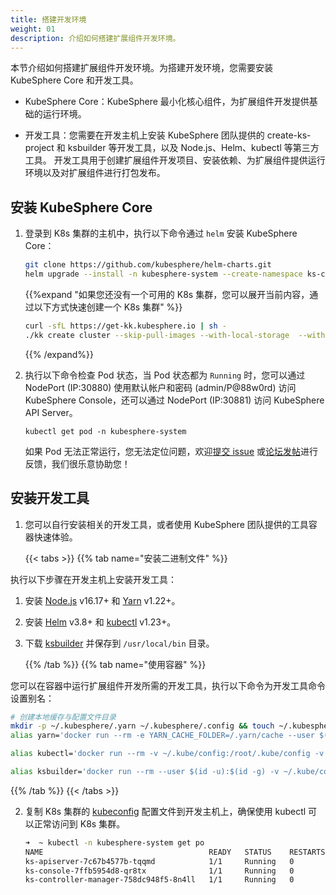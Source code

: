 ```yaml
---
title: 搭建开发环境
weight: 01
description: 介绍如何搭建扩展组件开发环境。
---
```


本节介绍如何搭建扩展组件开发环境。为搭建开发环境，您需要安装 KubeSphere Core 和开发工具。

* KubeSphere Core：KubeSphere 最小化核心组件，为扩展组件开发提供基础的运行环境。

* 开发工具：您需要在开发主机上安装 KubeSphere 团队提供的 create-ks-project 和 ksbuilder 等开发工具，以及 Node.js、Helm、kubectl 等第三方工具。 开发工具用于创建扩展组件开发项目、安装依赖、为扩展组件提供运行环境以及对扩展组件进行打包发布。


## 安装 KubeSphere Core


1. 登录到 K8s 集群的主机中，执行以下命令通过 `helm` 安装 KubeSphere Core：

   ```bash
   git clone https://github.com/kubesphere/helm-charts.git
   helm upgrade --install -n kubesphere-system --create-namespace ks-core ./helm-charts/src/test/ks-core --set apiserver.nodePort=30881 --set global.tag=ksc --set apiserver.image.pullPolicy=Always --set console.image.pullPolicy=Always  --set controller.image.pullPolicy=Always  --debug
   ```

   {{%expand "如果您还没有一个可用的 K8s 集群，您可以展开当前内容，通过以下方式快速创建一个 K8s 集群" %}}

   ```bash
   curl -sfL https://get-kk.kubesphere.io | sh -
   ./kk create cluster --skip-pull-images --with-local-storage  --with-kubernetes v1.25.4 --container-manager containerd  -y
   ```

   {{% /expand%}}


2. 执行以下命令检查 Pod 状态，当 Pod 状态都为 `Running` 时，您可以通过 NodePort (IP:30880) 使用默认帐户和密码 (admin/P@88w0rd) 访问 KubeSphere Console，还可以通过 NodePort (IP:30881) 访问 KubeSphere API Server。

   ```
   kubectl get pod -n kubesphere-system
   ```

   如果 Pod 无法正常运行，您无法定位问题，欢迎[提交 issue](https://github.com/kubesphere/kubesphere/issues) 或[论坛发帖](https://kubesphere.io/forum/)进行反馈，我们很乐意协助您！


## 安装开发工具

1. 您可以自行安装相关的开发工具，或者使用 KubeSphere 团队提供的工具容器快速体验。

   {{< tabs >}}
   {{% tab name="安装二进制文件" %}}

执行以下步骤在开发主机上安装开发工具：

1. 安装 [Node.js](https://nodejs.org/en/download/package-manager) v16.17+ 和 [Yarn](https://classic.yarnpkg.com/lang/en/docs/install) v1.22+。

2. 安装 [Helm](https://helm.sh/docs/intro/install/) v3.8+ 和 [kubectl](https://kubernetes.io/zh-cn/docs/tasks/tools/#kubectl) v1.23+。

2. 下载 [ksbuilder](https://github.com/kubesphere/ksbuilder/releases) 并保存到 `/usr/local/bin` 目录。

   {{% /tab %}}
{{% tab name="使用容器" %}}

您可以在容器中运行扩展组件开发所需的开发工具，执行以下命令为开发工具命令设置别名：

```bash
# 创建本地缓存与配置文件目录
mkdir -p ~/.kubesphere/.yarn ~/.kubesphere/.config && touch ~/.kubesphere/.yarnrc
alias yarn='docker run --rm -e YARN_CACHE_FOLDER=/.yarn/cache --user $(id -u):$(id -g) -v $PWD:$PWD -v ~/.kubesphere/.yarnrc:/.yarnrc -v ~/.kubesphere/.yarn:/.yarn -v ~/.kubesphere/.config:/.config -w $PWD -p 8000:8000 -p 8001:8001 -it kubespheredev/dev-tools:v4.0.0-alpha.1 yarn'
```


```bash
alias kubectl='docker run --rm -v ~/.kube/config:/root/.kube/config -v $PWD:$PWD -w $PWD -it kubespheredev/dev-tools:v4.0.0-alpha.1 kubectl'
```

```bash
alias ksbuilder='docker run --rm --user $(id -u):$(id -g) -v ~/.kube/config:/tmp/kubeconfig -e KUBECONFIG=/tmp/kubeconfig -v $PWD:$PWD -w $PWD -it kubespheredev/dev-tools:v4.0.0-alpha.1 ksbuilder'
```

   {{% /tab %}}
   {{< /tabs >}}

2. 复制 K8s 集群的 [kubeconfig](https://kubernetes.io/zh-cn/docs/concepts/configuration/organize-cluster-access-kubeconfig/) 配置文件到开发主机上，确保使用 kubectl 可以正常访问到 K8s 集群。


   ```bash
   ➜  ~ kubectl -n kubesphere-system get po
   NAME                                     READY   STATUS    RESTARTS       AGE
   ks-apiserver-7c67b4577b-tqqmd            1/1     Running   0              10d
   ks-console-7ffb5954d8-qr8tx              1/1     Running   0              10d
   ks-controller-manager-758dc948f5-8n4ll   1/1     Running   0              10d
   ```

